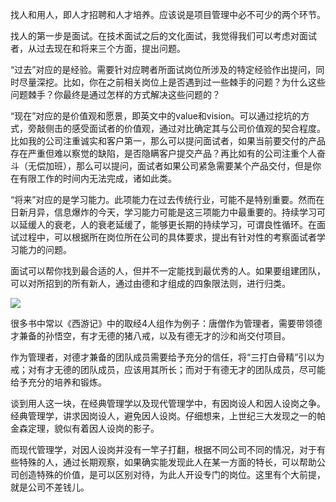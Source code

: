 找人和用人，即人才招聘和人才培养。应该说是项目管理中必不可少的两个环节。

找人的第一步是面试。在技术面试之后的文化面试，我觉得我们可以考虑对面试者，从过去现在和将来三个方面，提出问题。

“过去”对应的是经验。需要针对应聘者所面试岗位所涉及的特定经验作出提问，同时尽量深挖。比如，你在之前相关岗位上是否遇到过一些棘手的问题？为什么这些问题棘手？你最终是通过怎样的方式解决这些问题的？

“现在”对应的是价值观和愿景，即英文中的value和vision。可以通过挖坑的方式，旁敲侧击的感受面试者的价值观，通过对比确定其与公司价值观的契合程度。比如我的公司注重诚实和客户第一，那么可以提问面试者，如果当前要交付的产品存在严重但难以察觉的缺陷，是否隐瞒客户提交产品？再比如有的公司注重个人奋斗（无偿加班），那么可以提问，面试者如果公司紧急需要某个产品交付，但是你在有限工作的时间内无法完成，诸如此类。

“将来”对应的是学习能力。此项能力在过去传统行业，可能不是特别重要。然而在日新月异，信息爆炸的今天，学习能力可能是这三项能力中最重要的。持续学习可以延缓人的衰老，人的衰老延缓了，能够更长期的持续学习，可谓良性循环。在面试过程中，可以根据所在岗位所在公司的具体要求，提出有针对性的考察面试者学习能力的问题。

面试可以帮你找到最合适的人，但并不一定能找到最优秀的人。如果要组建团队，可以对所招到的所有新人，通过由德和才组成的四象限法则，进行归类。

![](https://pic3.zhimg.com/v2-269bf74a0a6c1f45742f7b0d9f92f95e_b.jpg)

很多书中常以《西游记》中的取经4人组作为例子：唐僧作为管理者，需要带领德才兼备的孙悟空，有才无德的猪八戒，以及有德无才的沙和尚交付项目。

作为管理者，对德才兼备的团队成员需要给予充分的信任，将“三打白骨精”引以为戒；对有才无德的团队成员，应该用其所长；而对于有德无才的团队成员，尽可能给予充分的培养和锻炼。

谈到用人这一块，在经典管理学以及现代管理学中，有因岗设人和因人设岗之争。经典管理学，讲求因岗设人，避免因人设岗。仔细想来，上世纪三大发现之一的帕金森定理，貌似有着因人设岗的影子。

而现代管理学，对因人设岗并没有一竿子打翻，根据不同公司不同的情况，对于有些特殊的人，通过长期观察，如果确实能发现此人在某一方面的特长，可以帮助公司创造特殊的价值，是可以区别对待，为此人开设专门的岗位。这里有个大前提，就是公司不差钱儿。